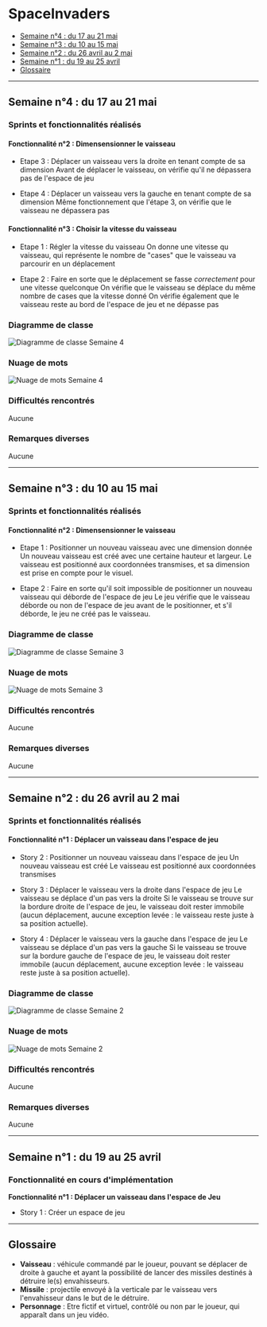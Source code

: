# SpaceInvaders

- [Semaine n°4 : du 17 au 21 mai](#semaine4)
- [Semaine n°3 : du 10 au 15 mai](#semaine3)
- [Semaine n°2 : du 26 avril au 2 mai](#semaine2)
- [Semaine n°1 : du 19 au 25 avril](#semaine1)
- [Glossaire](#glossaire)

----

## Semaine n°4 : du 17 au 21 mai <a name="semaine4"></a>

### Sprints et fonctionnalités réalisés

#### Fonctionnalité n°2 : Dimensensionner le vaisseau

- Etape 3 : Déplacer un vaisseau vers la droite en tenant compte de sa dimension
Avant de déplacer le vaisseau, on vérifie qu'il ne dépassera pas de l'espace de jeu

- Etape 4 : Déplacer un vaisseau vers la gauche en tenant compte de sa dimension
Même fonctionnement que l'étape 3, on vérifie que le vaisseau ne dépassera pas

#### Fonctionnalité n°3 : Choisir la vitesse du vaisseau

- Etape 1 : Régler la vitesse du vaisseau
On donne une vitesse qu vaisseau, qui représente le nombre de "cases" que le vaisseau va parcourir en un déplacement

- Etape 2 : Faire en sorte que le déplacement se fasse *correctement* pour une vitesse quelconque
On vérifie que le vaisseau se déplace du même nombre de cases que la vitesse donné
On vérifie également que le vaisseau reste au bord de l'espace de jeu et ne dépasse pas

### Diagramme de classe

![Diagramme de classe Semaine 4](./images/diagClasseS4.png)

### Nuage de mots

![Nuage de mots Semaine 4](./images/nuageMotsS4.png)

### Difficultés rencontrés

Aucune

### Remarques diverses

Aucune

----

## Semaine n°3 : du 10 au 15 mai <a name="semaine3"></a>

### Sprints et fonctionnalités réalisés

#### Fonctionnalité n°2 : Dimensensionner le vaisseau

- Etape 1 : Positionner un nouveau vaisseau avec une dimension donnée
Un nouveau vaisseau est créé avec une certaine hauteur et largeur.
Le vaisseau est positionné aux coordonnées transmises, et sa dimension est prise en compte pour le visuel.

- Etape 2 : Faire en sorte qu'il soit impossible de positionner un nouveau vaisseau qui déborde de l'espace de jeu
Le jeu vérifie que le vaisseau déborde ou non de l'espace de jeu avant de le positionner, et s'il déborde, le jeu ne créé pas le vaisseau.

### Diagramme de classe

![Diagramme de classe Semaine 3](./images/diagClasseS3.png)

### Nuage de mots

![Nuage de mots Semaine 3](./images/nuageMotsS3.png)

### Difficultés rencontrés

Aucune

### Remarques diverses

Aucune

----

## Semaine n°2 : du 26 avril au 2 mai <a name="semaine2"></a>

### Sprints et fonctionnalités réalisés

#### Fonctionnalité n°1 : Déplacer un vaisseau dans l'espace de jeu

- Story 2 : Positionner un nouveau vaisseau dans l'espace de jeu
Un nouveau vaisseau est créé
Le vaisseau est positionné aux coordonnées transmises

- Story 3 : Déplacer le vaisseau vers la droite dans l'espace de jeu
Le vaisseau se déplace d'un pas vers la droite
Si le vaisseau se trouve sur la bordure droite de l'espace de jeu, le vaisseau doit rester immobile (aucun déplacement, aucune exception levée : le vaisseau reste juste à sa position actuelle).

- Story 4 : Déplacer le vaisseau vers la gauche dans l'espace de jeu
Le vaisseau se déplace d'un pas vers la gauche
Si le vaisseau se trouve sur la bordure gauche de l'espace de jeu, le vaisseau doit rester immobile (aucun déplacement, aucune exception levée : le vaisseau reste juste à sa position actuelle).

### Diagramme de classe

![Diagramme de classe Semaine 2](./images/diagClasseS2.png)

### Nuage de mots

![Nuage de mots Semaine 2](./images/nuageMotsS2.png)

### Difficultés rencontrés

Aucune

### Remarques diverses

Aucune

----

## Semaine n°1 : du 19 au 25 avril <a name="semaine1"></a>

### Fonctionnalité en cours d'implémentation

**Fonctionnalité n°1 : Déplacer un vaisseau dans l'espace de Jeu**

- Story 1 : Créer un espace de jeu

----

## Glossaire <a name="glossaire"></a>

- **Vaisseau** : véhicule commandé par le joueur, pouvant se déplacer de droite à gauche et ayant la possibilité de lancer des missiles destinés à détruire le(s) envahisseurs.
- **Missile** : projectile envoyé à la verticale par le vaisseau vers l'envahisseur dans le but de le détruire.
- **Personnage** : Etre fictif et virtuel, contrôlé ou non par le joueur, qui apparaît dans un jeu vidéo.